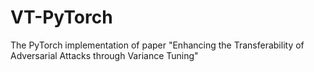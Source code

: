 # VT-PyTorch
The PyTorch implementation of paper "Enhancing the Transferability of Adversarial Attacks through Variance Tuning"
